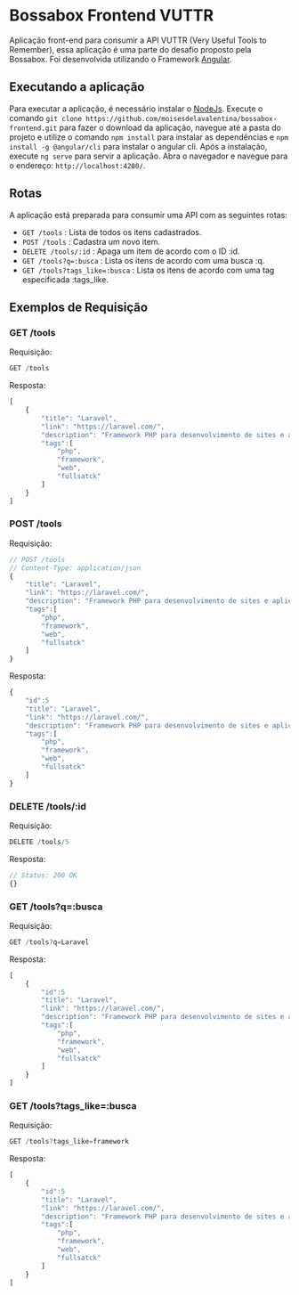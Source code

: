 # Bossabox Frontend VUTTR

Aplicação front-end para consumir a API VUTTR (Very Useful Tools to Remember), essa aplicação é uma parte do desafio proposto pela Bossabox. Foi desenvolvida utilizando o Framework [Angular](https://angular.io/).

## Executando a aplicação

Para executar a aplicação, é necessário instalar o [NodeJs](https://nodejs.org/en/download/). Execute o comando `git clone https://github.com/moisesdelavalentina/bossabox-frontend.git` para fazer o download da aplicação, navegue até a pasta do projeto e utilize o comando `npm install` para instalar as dependências e `npm install -g @angular/cli` para instalar o angular cli. Após a instalação, execute `ng serve` para servir a aplicação. Abra o navegador e navegue para o endereço: `http://localhost:4200/`.

## Rotas

A aplicação está preparada para consumir uma API com as seguintes rotas:

* `GET /tools` : Lista de todos os itens cadastrados.
* `POST /tools` : Cadastra um novo item.
* `DELETE /tools/:id` : Apaga um item de acordo com o ID :id.
* `GET /tools?q=:busca` : Lista os itens de acordo com uma busca :q.
* `GET /tools?tags_like=:busca` : Lista os itens de acordo com uma tag especificada :tags_like.

## Exemplos de Requisição

### GET /tools

Requisição: 
```javascript
GET /tools
```
Resposta:
```javascript
[
    {
        "title": "Laravel",
        "link": "https://laravel.com/",
        "description": "Framework PHP para desenvolvimento de sites e aplicações para web",
        "tags":[
            "php", 
            "framework", 
            "web", 
            "fullsatck"
        ]
    }
]
```

### POST /tools

Requisição:
```javascript
// POST /tools
// Content-Type: application/json
{
    "title": "Laravel",
    "link": "https://laravel.com/",
    "description": "Framework PHP para desenvolvimento de sites e aplicações para web",
    "tags":[
        "php", 
        "framework", 
        "web", 
        "fullsatck"
    ]
}
```

Resposta:
```javascript
{
    "id":5
    "title": "Laravel",
    "link": "https://laravel.com/",
    "description": "Framework PHP para desenvolvimento de sites e aplicações para web",
    "tags":[
        "php", 
        "framework", 
        "web", 
        "fullsatck"
    ]
}
```

### DELETE /tools/:id
Requisição:
```javascript
DELETE /tools/5
```

Resposta:
```javascript
// Status: 200 OK
{}
```

### GET /tools?q=:busca

Requisição: 
```javascript
GET /tools?q=Laravel
```
Resposta:
```javascript
[
    {
        "id":5
        "title": "Laravel",
        "link": "https://laravel.com/",
        "description": "Framework PHP para desenvolvimento de sites e aplicações para web",
        "tags":[
            "php", 
            "framework", 
            "web", 
            "fullsatck"
        ]
    }
]
```

### GET /tools?tags_like=:busca

Requisição: 
```javascript
GET /tools?tags_like=framework
```
Resposta:
```javascript
[
    {
        "id":5
        "title": "Laravel",
        "link": "https://laravel.com/",
        "description": "Framework PHP para desenvolvimento de sites e aplicações para web",
        "tags":[
            "php", 
            "framework", 
            "web", 
            "fullsatck"
        ]
    }
]
```